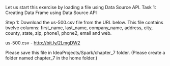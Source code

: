 Let us start this exercise by loading a file using Data Source API.
Task 1: Creating Data Frame using Data Source API

Step 1: Download the us-500.csv file from the URL below. This file contains twelve columns: first_name, last_name, company_name, address, city, county, state, zip, phone1, phone2, email and web.

us-500.csv - http://bit.ly/2LmgDW2

Please save this file in IdeaProjects/Spark/chapter_7 folder. (Please create a folder named chapter_7 in the home folder.)
